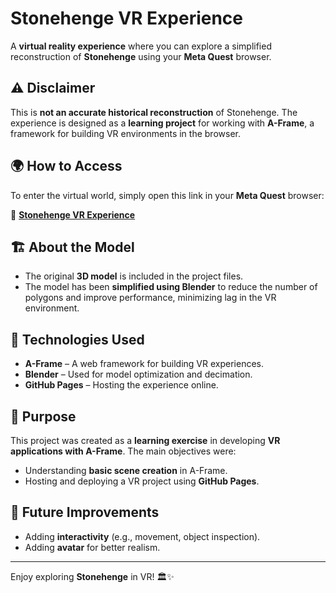 # Stonehenge VR Experience

A **virtual reality experience** where you can explore a simplified reconstruction of **Stonehenge** using your **Meta Quest** browser.

## ⚠️ Disclaimer
This is **not an accurate historical reconstruction** of Stonehenge. The experience is designed as a **learning project** for working with **A-Frame**, a framework for building VR environments in the browser.

## 🌍 How to Access
To enter the virtual world, simply open this link in your **Meta Quest** browser:

🔗 **[Stonehenge VR Experience](https://feulalorenzo.github.io/Stonehenge/)**

## 🏗️ About the Model
- The original **3D model** is included in the project files.
- The model has been **simplified using Blender** to reduce the number of polygons and improve performance, minimizing lag in the VR environment.

## 🚀 Technologies Used
- **A-Frame** – A web framework for building VR experiences.
- **Blender** – Used for model optimization and decimation.
- **GitHub Pages** – Hosting the experience online.

## 🎯 Purpose
This project was created as a **learning exercise** in developing **VR applications with A-Frame**. The main objectives were:
- Understanding **basic scene creation** in A-Frame.
- Hosting and deploying a VR project using **GitHub Pages**.

## 📌 Future Improvements
- Adding **interactivity** (e.g., movement, object inspection).
- Adding **avatar** for better realism.

---
Enjoy exploring **Stonehenge** in VR! 🏛️✨

